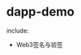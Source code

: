 <!--
 * @Author: Joe_Chan 
 * @Date: 2024-07-16 19:39:53
 * @Description: 
-->
# dapp-demo
include: 
- Web3签名与验签
